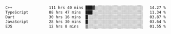 <!--START_SECTION:waka-->

```txt
C++                111 hrs 40 mins ███▓░░░░░░░░░░░░░░░░░░░░░   14.27 %
TypeScript         88 hrs 47 mins  ███░░░░░░░░░░░░░░░░░░░░░░   11.34 %
Dart               30 hrs 16 mins  █░░░░░░░░░░░░░░░░░░░░░░░░   03.87 %
JavaScript         28 hrs 30 mins  █░░░░░░░░░░░░░░░░░░░░░░░░   03.64 %
EJS                12 hrs 8 mins   ▒░░░░░░░░░░░░░░░░░░░░░░░░   01.55 %
```

<!--END_SECTION:waka-->
